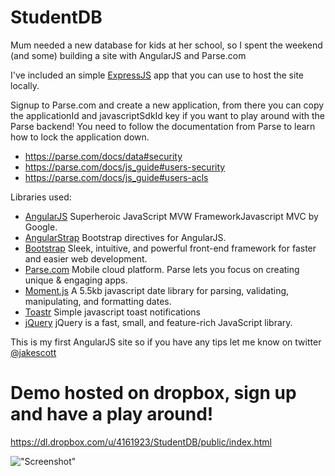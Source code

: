 StudentDB
=========

Mum needed a new database for kids at her school, so I spent the weekend (and some) building a site with AngularJS and Parse.com

I've included an simple [ExpressJS][7] app that you can use to host the site locally.

Signup to Parse.com and create a new application, from there you can copy the applicationId and javascriptSdkId key if you want to play around with the Parse backend! You need to follow the documentation from Parse to learn how to lock the application down. 

- https://parse.com/docs/data#security
- https://parse.com/docs/js_guide#users-security
- https://parse.com/docs/js_guide#users-acls

Libraries used:
- [AngularJS][0] Superheroic JavaScript MVW FrameworkJavascript MVC by Google.
- [AngularStrap][1] Bootstrap directives for AngularJS.
- [Bootstrap][2] Sleek, intuitive, and powerful front-end framework for faster and easier web development.
- [Parse.com][3] Mobile cloud platform. Parse lets you focus on creating unique & engaging apps.
- [Moment.js][4] A 5.5kb javascript date library for parsing, validating, manipulating, and formatting dates.
- [Toastr][5] Simple javascript toast notifications
- [jQuery][6] jQuery is a fast, small, and feature-rich JavaScript library.

This is my first AngularJS site so if you have any tips let me know on twitter [@jakescott][6]

Demo hosted on dropbox, sign up and have a play around!
===========
https://dl.dropbox.com/u/4161923/StudentDB/public/index.html

!["Screenshot"](https://raw.github.com/superlogical/StudentDB/master/screenshots/StudentDB.png)

[0]: http://angularjs.org/
[1]: http://mgcrea.github.com/angular-strap/
[2]: http://twitter.github.com/bootstrap/
[3]: http://parse.com/
[4]: http://momentjs.com/
[5]: https://github.com/CodeSeven/toastr
[5]: http://twitter.com/jakescott
[6]: http://jquery.com/
[7]: http://expressjs.com

